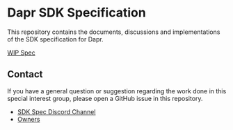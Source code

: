 # Dapr SDK Specification

This repository contains the documents, discussions and implementations of the SDK specification for Dapr.

[WIP Spec](spec/spec.md)

## Contact

If you have a general question or suggestion regarding the work done in this special interest group, please open a GitHub issue in this repository.

* [SDK Spec Discord Channel](https://discord.com/channels/778680217417809931/946285225481224242)
* [Owners](CODEOWNERS)